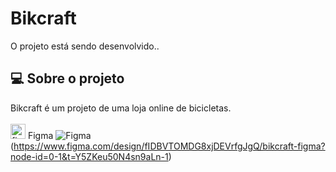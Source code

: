 # Bikcraft
O projeto está sendo desenvolvido.. 


## 💻 Sobre o projeto
Bikcraft é um projeto de uma loja online de bicicletas.
<br>
<br>
<img alt="figma" width="24px" src="https://raw.githubusercontent.com/marwin1991/profile-technology-icons/refs/heads/main/icons/figma.png" /> Figma
![Figma](https://img.shields.io/badge/figma-%23F24E1E.svg?style=for-the-badge&logo=figma&logoColor=white)
(https://www.figma.com/design/fIDBVTOMDG8xjDEVrfgJgQ/bikcraft-figma?node-id=0-1&t=Y5ZKeu50N4sn9aLn-1)
